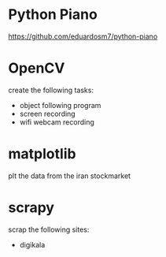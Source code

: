 # Python Piano

https://github.com/eduardosm7/python-piano

# OpenCV

create the following tasks:

- object following program
- screen recording
- wifi webcam recording


# matplotlib

plt the data from the iran stockmarket

# scrapy

scrap the following sites:

- digikala

